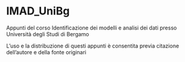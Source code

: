 # IMAD_UniBg
Appunti del corso Identificazione dei modelli e analisi dei dati presso Università degli Studi di Bergamo

L’uso e la distribuzione di questi appunti è consentita previa citazione dell’autore e della fonte originari
